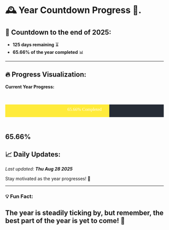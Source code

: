 
# &#x1F570; **Year Countdown Progress** &#x1F389;.

## &#x1F4C5; Countdown to the end of 2025:
- **125 days remaining** &#x23F3;
- **65.66% of the year completed** &#x1F4CA;

---

## &#x1F525; **Progress Visualization**:

**Current Year Progress:**

<br><br>
![Progress Bar](https://raw.githubusercontent.com/dayanidigv/year-countdown-progress/main/progress-bar.svg)
<br><br>

**65.66%**
---

## &#x1F4C8; **Daily Updates**:

_Last updated: **Thu Aug 28 2025**_

Stay motivated as the year progresses! &#x1F680;

--- 

### &#x1F4A1; **Fun Fact:**
The year is steadily ticking by, but remember, the best part of the year is yet to come! &#x1F31F;
---
